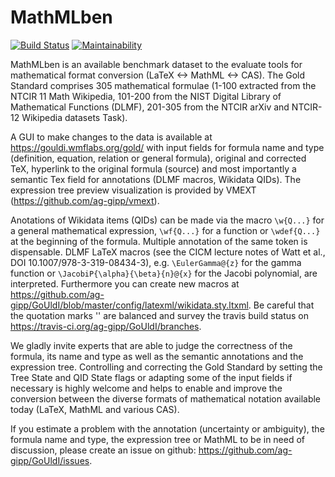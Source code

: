 # MathMLben

[![Build Status](https://travis-ci.org/ag-gipp/GoUldI.svg?branch=master)](https://travis-ci.org/ag-gipp/GoUldI) [![Maintainability](https://api.codeclimate.com/v1/badges/1a369c013f69caa8b3ac/maintainability)](https://codeclimate.com/github/ag-gipp/GoUldI/maintainability)

MathMLben is an available benchmark dataset to the evaluate tools for mathematical format conversion (LaTeX <-> MathML <-> CAS). The Gold Standard comprises 305 mathematical formulae (1-100 extracted from the NTCIR 11 Math Wikipedia, 101-200 from the NIST Digital Library of Mathematical Functions (DLMF), 201-305 from the NTCIR arXiv and NTCIR-12 Wikipedia datasets Task).

A GUI to make changes to the data is available at https://gouldi.wmflabs.org/gold/ with input fields for formula name and type (definition, equation, relation or general formula), original and corrected TeX, hyperlink to the original formula (source) and most importantly a semantic Tex field for annotations (DLMF macros, Wikidata QIDs). The expression tree preview visualization is provided by VMEXT (https://github.com/ag-gipp/vmext).

Anotations of Wikidata items (QIDs) can be made via the macro `\w{Q...}` for a general mathematical expression, `\wf{Q...}` for a function or `\wdef{Q...}` at the beginning of the formula. Multiple annotation of the same token is dispensable. DLMF LaTeX macros (see the CICM lecture notes of Watt et al., DOI 10.1007/978-3-319-08434-3), e.g. `\EulerGamma@{z}` for the gamma function or `\JacobiP{\alpha}{\beta}{n}@{x}` for the Jacobi polynomial, are interpreted. Furthermore you can create new macros at https://github.com/ag-gipp/GoUldI/blob/master/config/latexml/wikidata.sty.ltxml. Be careful that the quotation marks '' are balanced and survey the travis build status on https://travis-ci.org/ag-gipp/GoUldI/branches.

We gladly invite experts that are able to judge the correctness of the formula, its name and type as well as the semantic annotations and the expression tree. Controlling and correcting the Gold Standard by setting the Tree State and QID State flags or adapting some of the input fields if necessary is highly welcome and helps to enable and improve the conversion between the diverse formats of mathematical notation available today (LaTeX, MathML and various CAS).

If you estimate a problem with the annotation (uncertainty or ambiguity), the formula name and type, the expression tree or MathML to be in need of discussion, please create an issue on github: https://github.com/ag-gipp/GoUldI/issues.
